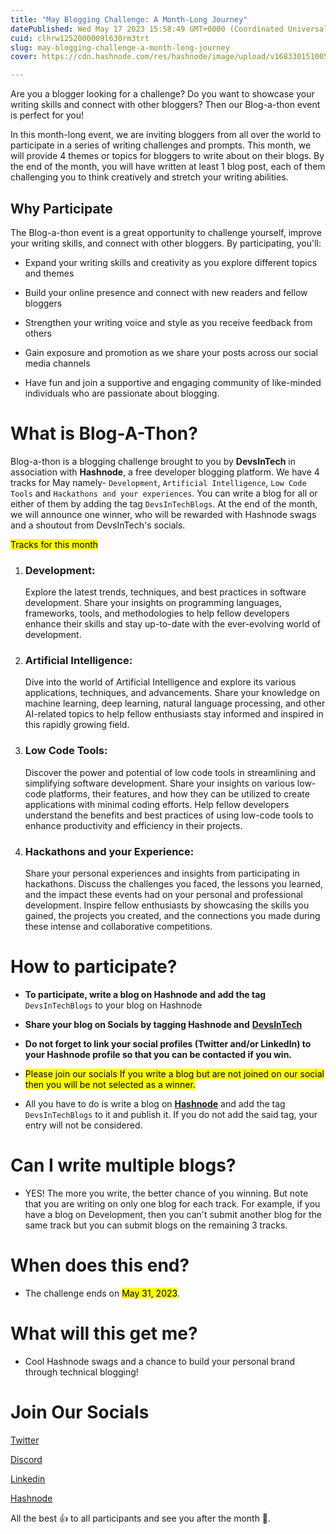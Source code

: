 ```yaml
---
title: "May Blogging Challenge: A Month-Long Journey"
datePublished: Wed May 17 2023 15:58:49 GMT+0000 (Coordinated Universal Time)
cuid: clhrw1252000009l630rm3trt
slug: may-blogging-challenge-a-month-long-journey
cover: https://cdn.hashnode.com/res/hashnode/image/upload/v1683301510050/f0d7ed79-ebc9-4740-9f9d-05168be38b17.png

---
```


Are you a blogger looking for a challenge? Do you want to showcase your writing skills and connect with other bloggers? Then our Blog-a-thon event is perfect for you!

In this month-long event, we are inviting bloggers from all over the world to participate in a series of writing challenges and prompts. This month, we will provide 4 themes or topics for bloggers to write about on their blogs. By the end of the month, you will have written at least 1 blog post, each of them challenging you to think creatively and stretch your writing abilities.

## **Why Participate**

The Blog-a-thon event is a great opportunity to challenge yourself, improve your writing skills, and connect with other bloggers. By participating, you'll:

* Expand your writing skills and creativity as you explore different topics and themes
    
* Build your online presence and connect with new readers and fellow bloggers
    
* Strengthen your writing voice and style as you receive feedback from others
    
* Gain exposure and promotion as we share your posts across our social media channels
    
* Have fun and join a supportive and engaging community of like-minded individuals who are passionate about blogging.
    

# What is Blog-A-Thon?

Blog-a-thon is a blogging challenge brought to you by **DevsInTech** in association with **Hashnode**, a free developer blogging platform. We have 4 tracks for May namely- `Development`, `Artificial Intelligence`, `Low Code Tools` and `Hackathons and your experiences`. You can write a blog for all or either of them by adding the tag `DevsInTechBlogs`. At the end of the month, we will announce one winner, who will be rewarded with Hashnode swags and a shoutout from DevsInTech's socials.

<mark>Tracks for this month</mark>

1. ### Development:
    
    Explore the latest trends, techniques, and best practices in software development. Share your insights on programming languages, frameworks, tools, and methodologies to help fellow developers enhance their skills and stay up-to-date with the ever-evolving world of development.
    
2. ### Artificial Intelligence:
    
    Dive into the world of Artificial Intelligence and explore its various applications, techniques, and advancements. Share your knowledge on machine learning, deep learning, natural language processing, and other AI-related topics to help fellow enthusiasts stay informed and inspired in this rapidly growing field.
    
3. ### Low Code Tools:
    
    Discover the power and potential of low code tools in streamlining and simplifying software development. Share your insights on various low-code platforms, their features, and how they can be utilized to create applications with minimal coding efforts. Help fellow developers understand the benefits and best practices of using low-code tools to enhance productivity and efficiency in their projects.
    
4. ### Hackathons and your Experience:
    
    Share your personal experiences and insights from participating in hackathons. Discuss the challenges you faced, the lessons you learned, and the impact these events had on your personal and professional development. Inspire fellow enthusiasts by showcasing the skills you gained, the projects you created, and the connections you made during these intense and collaborative competitions.
    

# How to participate?

* **To participate, write a blog on Hashnode and add the tag** `DevsInTechBlogs` to your blog on Hashnode
    
* **Share your blog on Socials by tagging Hashnode and** [**DevsInTech**](https://twitter.com/devs_in_tech)
    
* **Do not forget to link your social profiles (Twitter and/or LinkedIn) to your Hashnode profile so that you can be contacted if you win.**
    
* <mark>Please join our socials If you write a blog but are not joined on our social then you will be not selected as a winner.</mark>
    
* All you have to do is write a blog on [**Hashnode**](https://hashnode.com/) and add the tag `DevsInTechBlogs` to it and publish it. If you do not add the said tag, your entry will not be considered.
    

# Can I write multiple blogs?

* YES! The more you write, the better chance of you winning. But note that you are writing on only one blog for each track. For example, if you have a blog on Development, then you can't submit another blog for the same track but you can submit blogs on the remaining 3 tracks.
    

# When does this end?

* The challenge ends on <mark>May 31, 2023</mark>.
    

# What will this get me?

* Cool Hashnode swags and a chance to build your personal brand through technical blogging!
    

# Join Our Socials

[Twitter](https://twitter.com/devs_in_tech)

[Discord](https://discord.gg/kFCBsSmy)

[Linkedin](https://www.linkedin.com/company/devsintech-community/)

[Hashnode](https://devsintech.hashnode.dev/)

All the best 👍 to all participants and see you after the month 🙂.